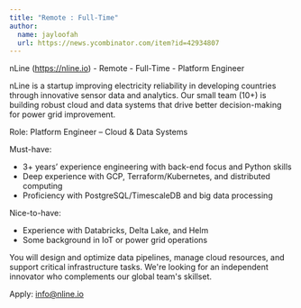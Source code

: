 ```yaml
---
title: "Remote : Full-Time"
author:
  name: jayloofah
  url: https://news.ycombinator.com/item?id=42934807
---
```

nLine (<a href="https:&#x2F;&#x2F;nline.io" rel="nofollow">https:&#x2F;&#x2F;nline.io</a>) - Remote - Full-Time - Platform Engineer

nLine is a startup improving electricity reliability in developing countries through innovative sensor data and analytics. Our small team (10+) is building robust cloud and data systems that drive better decision-making for power grid improvement.

Role: Platform Engineer – Cloud &amp; Data Systems

Must-have:
- 3+ years’ experience engineering with back-end focus and Python skills
- Deep experience with GCP, Terraform&#x2F;Kubernetes, and distributed computing
- Proficiency with PostgreSQL&#x2F;TimescaleDB and big data processing

Nice-to-have:
- Experience with Databricks, Delta Lake, and Helm
- Some background in IoT or power grid operations

You will design and optimize data pipelines, manage cloud resources, and support critical infrastructure tasks. We&#x27;re looking for an independent innovator who complements our global team&#x27;s skillset.

Apply: info@nline.io
<JobApplication />
